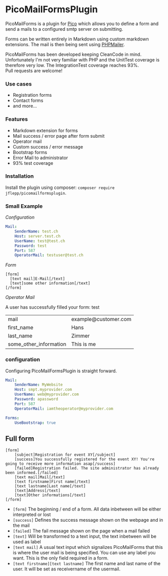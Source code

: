 # PicoMailFormsPlugin
PicoMailForms is a plugin for [Pico](http://picocms.org/) which allows you to define a form and send a mails
to a configured smtp server on submitting.

Forms can be written entirely in Markdown using custom markdown extensions. The mail is then being sent using [PHPMailer](https://github.com/PHPMailer/PHPMailer).

PicoMailForms has been developed keeping CleanCode in mind. Unfortunately I'm not very familiar with PHP and the UnitTest coverage is therefore very low. The IntegrationTest coverage reaches 93%.  
Pull requests are welcome!

### Use cases
- Registration forms
- Contact forms
- and more...

### Features
- Markdown extension for forms
- Mail success / error page after form submit
- Operator mail
- Custom success / error message
- Bootstrap forms
- Error Mail to administrator
- 93% test coverage

### Installation
Install the plugin using composer: `composer require jflepp/picomailformsplugin`.

### Small Example
_Configuration_
~~~ yaml
Mail:
    SenderName: test.ch
    Host: server.test.ch
    UserName: test@test.ch
    Password: test
    Port: 587
    OperatorMail: testuser@test.ch
~~~

_Form_ 
~~~~ 
[form]
  [text mail]E-Mail[/text]
  [text]some other information[/text]
[/form]
~~~~

_Operator Mail_

A user has successfully filled your form: test

<table>
  <tr><td>mail</td><td>example@customer.com</td></tr>
  <tr><td>first_name</td><td>Hans</td></tr>
  <tr><td>last_name</td><td>Zimmer</td></tr>
  <tr><td>some_other_information</td><td>This is me</td></tr>
</table>

### configuration
Configuring PicoMailFormsPlugin is straight forward.
~~~~ yaml
Mail:
    SenderName: MyWebsite
    Host: smpt.myprovider.com
    UserName: web@myprovider.com
    Password: apassword
    Port: 587
    OperatorMail: iamtheoperator@myprovider.com

Forms:
    UseBootstrap: true
~~~~

## Full form
~~~~
[form]
    [subject]Registration for event XY[/subject]
    [success]You successfully registered for the event XY! You're going to receive more information asap[/success]
    [failed]Registration failed. The site administrator has already been informed.[/failed]
    [text mail]Mail[/text]
    [text firstname]First name[/text]
    [text lastname]Last name[/text]
    [text]Address[/text]
    [text]Other informations[/text]
[/form]
~~~~

- `[form]` The beginning / end of a form. All data inbetween will be either interpreted or lost
- `[success]` Defines the success message shown on the webpage and in the mail
- `[failed]` The fail message shown on the page when a mail failed
- `[text]` Will be transformed to a text input, the text inbetween will be used as label
- `[text mail]` A usual text input which signalizes PicoMailForms that this is where the user mail is being specified. You can use any label you want. This is the only field required in a form.
- `[text firstname][text lastname]` The first name and last name of the user. It will be set as receivername of the usermail.
